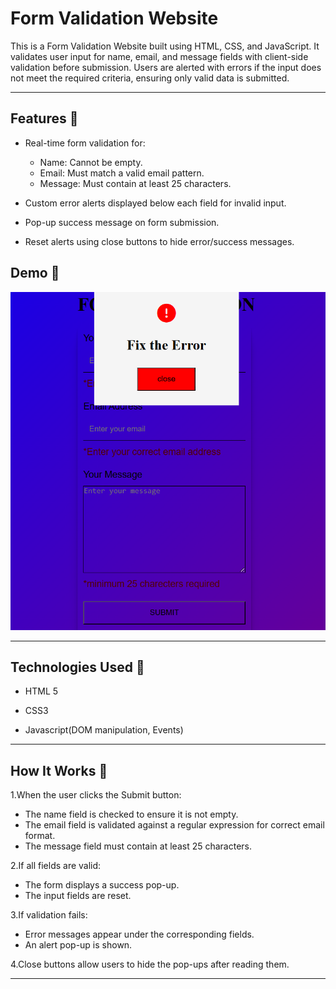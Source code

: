 # Form Validation Website 

This is a Form Validation Website built using HTML, CSS, and JavaScript. It validates user input for name, email, and message fields with client-side validation before submission. Users are alerted with errors if the input does not meet the required criteria, ensuring only valid data is submitted.

---

## Features 🚀

- Real-time form validation for:
   - Name: Cannot be empty.
   - Email: Must match a valid email pattern.
   - Message: Must contain at least 25 characters.

- Custom error alerts displayed below each field for invalid input.

- Pop-up success message on form submission.

- Reset alerts using close buttons to hide error/success messages.

## Demo 📸

![project Demo](assets/form.png)

---

## Technologies Used 📝

- HTML 5

- CSS3

- Javascript(DOM manipulation, Events)

---

## How It Works 🧪

1.When the user clicks the Submit button:

   - The name field is checked to ensure it is not empty.
   -  The email field is validated against a regular expression for correct email format.
   -  The message field must contain at least 25 characters.
  
2.If all fields are valid:

  - The form displays a success pop-up.
  - The input fields are reset.

3.If validation fails:

 - Error messages appear under the corresponding fields.
 - An alert pop-up is shown.

4.Close buttons allow users to hide the pop-ups after reading them.

---



